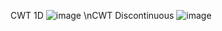 CWT 1D
![image](https://user-images.githubusercontent.com/99061771/192184320-d87934fa-3b24-416b-b0ca-5b002481f666.png)
\nCWT Discontinuous
![image](https://user-images.githubusercontent.com/99061771/192185067-7861b21a-3a46-4305-b18c-0c84fc211f5d.png)
